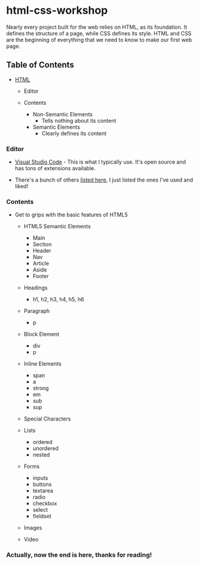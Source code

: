 # html-css-workshop

Nearly every project built for the web relies on HTML, as its foundation. It defines the structure of a page, while CSS defines its style. HTML and CSS are the beginning of everything that we need to know to make our first web page.

## Table of Contents

- [HTML](https://github.com/nswamywebdeveloper/resume-template)

  - Editor
  - Contents

    - Non-Semantic Elements
      - Tells nothing about its content
    - Semantic Elements
      - Clearly defines its content

### Editor

- [Visual Studio Code](https://code.visualstudio.com/) - This is what I typically use. It's open source and has tons of extensions available.

- There's a bunch of others [listed here](http://en.wikipedia.org/wiki/List_of_HTML_editors), I just listed the ones I've used and liked!

### Contents

- Get to grips with the basic features of HTML5

  - HTML5 Semantic Elements

    - Main
    - Section
    - Header
    - Nav
    - Article
    - Aside
    - Footer

  - Headings

    - h1, h2, h3, h4, h5, h6

  - Paragraph

    - p

  - Block Element

    - div
    - p

  - Inline Elements

    - span
    - a
    - strong
    - em
    - sub
    - sup

  - Special Characters

  - Lists

    - ordered
    - unordered
    - nested

  - Forms

    - inputs
    - buttons
    - textarea
    - radio
    - checkbox
    - select
    - fieldset

  - Images

  - Video

### Actually, now the end is here, thanks for reading!
